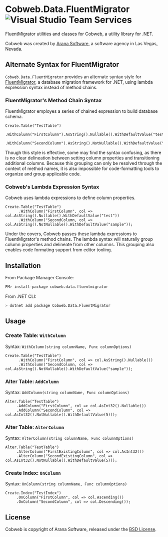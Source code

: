 # Cobweb.Data.FluentMigrator ![Visual Studio Team Services](https://aranasoft.visualstudio.com/_apis/public/build/definitions/e012ec23-f4c2-4d38-a0e0-133f48eb2542/19/badge?branchName=master&api-version=5.0-preview.2)

FluentMigrator utilities and classes for Cobweb, a utility library for .NET.

Cobweb was created by [Arana Software](https://www.aranasoft.com), a software agency in Las Vegas, Nevada.

## Alternate Syntax for FluentMigrator

`Cobweb.Data.FluentMigrator` provides an alternate syntax style for [FluentMigrator](https://fluentmigrator.github.io/), a database migration framework for .NET, using lambda expression syntax instead of method chains.

### FluentMigrator's Method Chain Syntax

FluentMigrator employes a series of chained expression to build database schema.

```
Create.Table("TestTable")
      .WithColumn("FirstColumn").AsString().Nullable().WithDefaultValue("test")
      .WithColumn("SecondColumn").AsString().NotNullable().WithDefaultValue("sample");
```

Though this style is effective, some may find the syntax confusing, as there is no clear delineation between setting column properties and transitioning additional columns. Because this grouping can only be resolved through the context of method names, it is also impossible for code-formatting tools to organize and group applicable code.

### Cobweb's Lambda Expression Syntax

Cobweb uses lambda expressions to define column properties.

```
Create.Table("TestTable")
      .WithColumn("FirstColumn", col => col.AsString().Nullable().WithDefaultValue("test"))
      .WithColumn("SecondColumn, col => col.AsString().NotNullable().WithDefaultValue("sample"));
```

Under the covers, Cobweb passes these lambda expressions to FluentMigrator's method chains. The lambda syntax will naturally group column properties and delineate from other columns. This grouping also enables code formating support from editor tooling.

## Installation

From Package Manager Console:

```bash
PM> install-package cobweb.data.fluentmigrator
```

From .NET CLI:

```bash
> dotnet add package Cobweb.Data.FluentMigrator
```

## Usage

### Create Table: `WithColumn`

Syntax: `WithColumn(string columnName, Func columnOptions)`

```
Create.Table("TestTable")
      .WithColumn("FirstColumn", col => col.AsString().Nullable())
      .WithColumn("SecondColumn, col => col.AsString().NotNullable().WithDefaultValue("sample"));
```

### Alter Table: `AddColumn`

Syntax: `AddColumn(string columnName, Func columnOptions)`

```
Alter.Table("TestTable")
     .AddColumn("FirstColumn", col => col.AsInt32().Nullable())
     .AddColumn("SecondColumn", col => col.AsInt32().NotNullable().WithDefaultValue(5)));
```

### Alter Table: `AlterColumn`

Syntax: `AlterColumn(string columnName, Func columnOptions)`

```
Alter.Table("TestTable")
     .AlterColumn("FirstExistingColumn", col => col.AsInt32())
     .AlterColumn("SecondExistingColumn", col => col.AsInt32().NotNullable().WithDefaultValue(5)));
```

### Create Index: `OnColumn`

Syntax: `OnColumn(string columnName, Func columnOptions)`

```
Create.Index("TestIndex")
     .OnColumn("FirstColumn", col => col.Ascending())
     .OnColumn("SecondColumn", col => col.Descending());
```

## License

Cobweb is copyright of Arana Software, released under the [BSD License](http://opensource.org/licenses/BSD-3-Clause).

